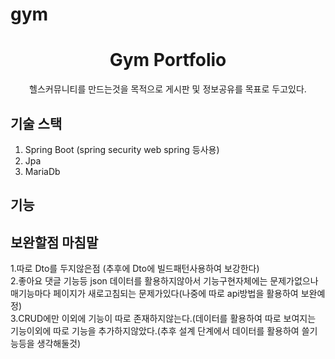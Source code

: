 # gym

  <h1 align="center">Gym Portfolio </h1>

  <p align="center">
  헬스커뮤니티를 만드는것을 목적으로 게시판 및 정보공유를 목표로 두고있다.
  </p>

## 기술 스택 
1. Spring Boot (spring security web spring 등사용)<br>
2. Jpa<br>
3. MariaDb<br>
## 기능 
  
  

## 보완할점 마침말 
1.따로 Dto를 두지않은점 (추후에 Dto에 빌드패턴사용하여 보강한다)<br>
2.좋아요 댓글 기능등 json 데이터를 활용하지않아서 기능구현자체에는 문제가없으나 매기능마다 페이지가 새로고침되는 문제가있다(나중에 따로 api방법을 활용하여 보완예정)<br>
3.CRUD에만 이외에 기능이 따로 존재하지않는다.(데이터를 활용하여 따로 보여지는 기능이외에 따로 기능을 추가하지않았다.(추후 설계 단계에서 데이터를 활용하여 쓸기능등을 생각해둘것)<br>
